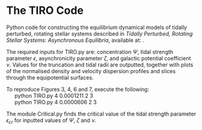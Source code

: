 # The TIRO Code

Python code for constructing the equilibrium dynamical models of tidally perturbed, rotating stellar systems described in _Tidally Perturbed, Rotating Stellar Systems: Asynchronous Equilibria_, available at: .

The required inputs for TIRO.py are: concentration $\Psi$, tidal strength parameter $\epsilon$, asynchronicity parameter $\zeta$, and galactic potential coefficient $\nu$. Values for the truncation and tidal radii are outputted, together with plots of the normalised density and velocity dispersion profiles and slices through the equipotential surfaces.

To reproduce Figures 3, 4, 6 and 7, execute the following: \
&ensp; &ensp; python TIRO.py 4 0.0001211 2 3 \
&ensp; &ensp; python TIRO.py 4 0.0000606 2 3

The module Critical.py finds the critical value of the tidal strength parameter $\epsilon_{cr}$ for inputted values of $\Psi$, $\zeta$ and $\nu$.
